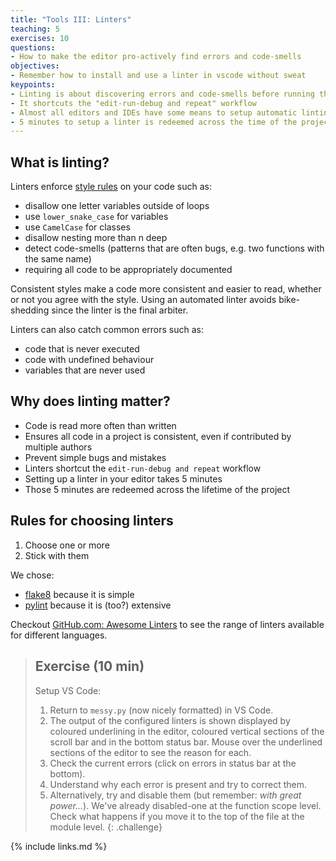 ```yaml
---
title: "Tools III: Linters"
teaching: 5
exercises: 10
questions:
- How to make the editor pro-actively find errors and code-smells
objectives:
- Remember how to install and use a linter in vscode without sweat
keypoints:
- Linting is about discovering errors and code-smells before running the code
- It shortcuts the "edit-run-debug and repeat" workflow
- Almost all editors and IDEs have some means to setup automatic linting
- 5 minutes to setup a linter is redeemed across the time of the project i.e. the cost is close to nothing
---
```


## What is linting?

Linters enforce [style rules](https://lintlyci.github.io/Flake8Rules/) on your
code such as:

- disallow one letter variables outside of loops
- use `lower_snake_case` for variables
- use `CamelCase` for classes
- disallow nesting more than n deep
- detect code-smells (patterns that are often bugs, e.g. two functions with the
  same name)
- requiring all code to be appropriately documented

Consistent styles make a code more consistent and easier to read, whether or not
you agree with the style. Using an automated linter avoids bike-shedding since
the linter is the final arbiter.

Linters can also catch common errors such as:

- code that is never executed
- code with undefined behaviour
- variables that are never used

## Why does linting matter?

- Code is read more often than written
- Ensures all code in a project is consistent, even if contributed by multiple
  authors
- Prevent simple bugs and mistakes
- Linters shortcut the `edit-run-debug and repeat` workflow
- Setting up a linter in your editor takes 5 minutes
- Those 5 minutes are redeemed across the lifetime of the project

## Rules for choosing linters

1. Choose one or more
1. Stick with them

We chose:

- [flake8](https://pypi.org/project/black/) because it is simple
- [pylint](https://www.pylint.org/) because it is (too?) extensive

Checkout [GitHub.com: Awesome Linters] to see the range of linters available for
different languages.

[GitHub.com: Awesome Linters]: https://github.com/caramelomartins/awesome-linters

> ## Exercise (10 min)
>
> Setup VS Code:
>
> 1. Return to `messy.py` (now nicely formatted) in VS Code.
> 1. The output of the configured linters is shown displayed by coloured
>    underlining in the editor, coloured vertical sections of the scroll bar and
>    in the bottom status bar. Mouse over the underlined sections of the editor
>    to see the reason for each.
> 1. Check the current errors (click on errors in status bar at the bottom).
> 1. Understand why each error is present and try to correct them.
> 1. Alternatively, try and disable them (but remember: _with great power..._).
>    We've already disabled-one at the function scope level. Check what happens
>    if you move it to the top of the file at the module level.
{: .challenge}

{% include links.md %}

